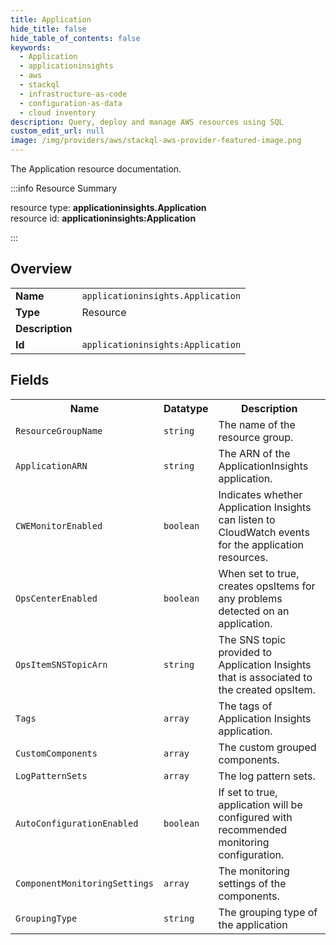 ```yaml
---
title: Application
hide_title: false
hide_table_of_contents: false
keywords:
  - Application
  - applicationinsights
  - aws
  - stackql
  - infrastructure-as-code
  - configuration-as-data
  - cloud inventory
description: Query, deploy and manage AWS resources using SQL
custom_edit_url: null
image: /img/providers/aws/stackql-aws-provider-featured-image.png
---
```

The Application resource documentation.

:::info Resource Summary

<div class="row">
<div class="providerDocColumn">
<span>resource type:&nbsp;<b>applicationinsights.Application</b></span><br />
<span>resource id:&nbsp;<b>applicationinsights:Application</b></span><br />
</div>
</div>

:::

## Overview
<table><tbody>
<tr><td><b>Name</b></td><td><code>applicationinsights.Application</code></td></tr>
<tr><td><b>Type</b></td><td>Resource</td></tr>
<tr><td><b>Description</b></td><td></td></tr>
<tr><td><b>Id</b></td><td><code>applicationinsights:Application</code></td></tr>
</tbody></table>

## Fields
<table><tbody>
<tr><th>Name</th><th>Datatype</th><th>Description</th></tr>
<tr><td><code>ResourceGroupName</code></td><td><code>string</code></td><td>The name of the resource group.</td></tr><tr><td><code>ApplicationARN</code></td><td><code>string</code></td><td>The ARN of the ApplicationInsights application.</td></tr><tr><td><code>CWEMonitorEnabled</code></td><td><code>boolean</code></td><td>Indicates whether Application Insights can listen to CloudWatch events for the application resources.</td></tr><tr><td><code>OpsCenterEnabled</code></td><td><code>boolean</code></td><td>When set to true, creates opsItems for any problems detected on an application.</td></tr><tr><td><code>OpsItemSNSTopicArn</code></td><td><code>string</code></td><td>The SNS topic provided to Application Insights that is associated to the created opsItem.</td></tr><tr><td><code>Tags</code></td><td><code>array</code></td><td>The tags of Application Insights application.</td></tr><tr><td><code>CustomComponents</code></td><td><code>array</code></td><td>The custom grouped components.</td></tr><tr><td><code>LogPatternSets</code></td><td><code>array</code></td><td>The log pattern sets.</td></tr><tr><td><code>AutoConfigurationEnabled</code></td><td><code>boolean</code></td><td>If set to true, application will be configured with recommended monitoring configuration.</td></tr><tr><td><code>ComponentMonitoringSettings</code></td><td><code>array</code></td><td>The monitoring settings of the components.</td></tr><tr><td><code>GroupingType</code></td><td><code>string</code></td><td>The grouping type of the application</td></tr>
</tbody></table>